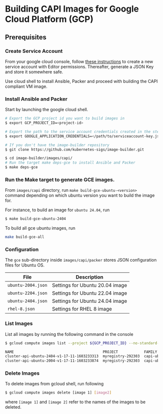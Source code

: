 # Building CAPI Images for Google Cloud Platform (GCP)

## Prerequisites

### Create Service Account

From your google cloud console, follow [these instructions](https://cloud.google.com/iam/docs/creating-managing-service-accounts#creating)
to create a new service account with Editor permissions. Thereafter, generate a JSON Key and store it somewhere safe.

Use cloud shell to install Ansible, Packer and proceed with building the CAPI compliant VM image.

### Install Ansible and Packer

Start by launching the google cloud shell.

```bash
# Export the GCP project id you want to build images in
$ export GCP_PROJECT_ID=<project-id>

# Export the path to the service account credentials created in the step above
$ export GOOGLE_APPLICATION_CREDENTIALS=</path/to/serviceaccount-key.json>

# If you don't have the image-builder repository
$ git clone https://github.com/kubernetes-sigs/image-builder.git

$ cd image-builder/images/capi/
# Run the target make deps-gce to install Ansible and Packer
$ make deps-gce
```

### Run the Make target to generate GCE images.
From `images/capi` directory, run `make build-gce-ubuntu-<version>` command depending on which ubuntu version you want to build the image for.

For instance, to build an image for `ubuntu 24.04`, run
```bash
$ make build-gce-ubuntu-2404
```

To build all gce ubuntu images, run

```bash
make build-gce-all
```

### Configuration

The `gce` sub-directory inside `images/capi/packer` stores JSON configuration files for Ubuntu OS.

| File | Description
| -------- | --------
| `ubuntu-2004.json`     | Settings for Ubuntu 20.04 image     |
| `ubuntu-2204.json`     | Settings for Ubuntu 22.04 image     |
| `ubuntu-2404.json`     | Settings for Ubuntu 24.04 image     |
| `rhel-8.json`     | Settings for RHEL 8 image     |

### List Images

List all images by running the following command in the console

```bash
$ gcloud compute images list --project ${GCP_PROJECT_ID} --no-standard-images

NAME                                         PROJECT            FAMILY                      DEPRECATED  STATUS
cluster-api-ubuntu-2404-v1-17-11-1603233313  myregistry-292303  capi-ubuntu-2404-k8s-v1-17              READY
cluster-api-ubuntu-2004-v1-17-11-1603233874  myregistry-292303  capi-ubuntu-2004-k8s-v1-17              READY
```

### Delete Images

To delete images from gcloud shell, run following

```bash
$ gcloud compute images delete [image 1] [image2]
```

where `[image 1]` and `[image 2]` refer to the names of the images to be deleted.
